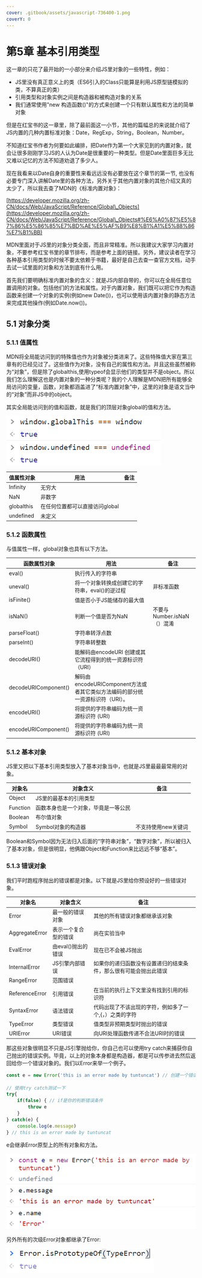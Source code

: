 ```yaml
---
cover: .gitbook/assets/javascript-736400-1.png
coverY: 0
---
```


# 第5章 基本引用类型

这一章的只花了最开始的一小部分来介绍JS里对象的一些特性，例如：

* JS里没有真正意义上的类（ES6引入的Class只能算是利用JS原型链模拟的类，不算真正的类）
* 引用类型和对象实例之间是构造器和被构造对象的关系
* 我们通常使用"new 构造函数()"的方式来创建一个只有默认属性和方法的简单对象

但是在红宝书的这一章里，除了最前面这一小节，其他的篇幅总的来说就介绍了JS内置的几种内置标准对象：Date，RegExp，String，Boolean，Number。

不知道红宝书作者为何要如此编排，把Date作为第一个大家见到的内置对象，就会让很多刚刚学习JS的人认为Date是很重要的一种类型。但是Date里面巨多无比又难以记忆的方法不知道劝退了多少人。

现在我看来以Date自身的重要性来看远远没有必要放在这个章节的第一节, 也没有必要专门深入讲解Date里的各种方法，另外关于其他内置对象的其他介绍又真的太少了，所以我去查了MDN的《标准内置对象》：

[https://developer.mozilla.org/zh-CN/docs/Web/JavaScript/Reference/Global\_Objects](https://developer.mozilla.org/zh-CN/docs/Web/JavaScript/Reference/Global\_Objects#%E6%A0%87%E5%87%86%E5%86%85%E7%BD%AE%E5%AF%B9%E8%B1%A1%E5%88%86%E7%B1%BB)

MDN里面对于JS里的对象分类全面，而且非常精准。所以我建议大家学习内置对象，不要参考红宝书里的章节排布，而是参考上面的链接。另外，建议读者在学习各种基本引用类型的时候不要太依赖于书籍，最好是自己去查一查官方文档，动手去试一试里面的对象和方法到底有什么用。

首先我们要明确标准内置对象的含义：就是JS内部自带的，你可以在全局任意位置调用的对象。包括他们的方法和属性。对于内置对象，我们既可以把它作为构造函数来创建一个对象的实例(例如new Date())，也可以使用该内置对象的静态方法来完成其他操作(例如Date.now())。

## 5.1 对象分类

### 5.1.1 值属性

MDN将全局能访问到的特殊值也作为对象被分类进来了。这些特殊值大家在第三章有的已经见过了。这些值作为对象，没有自己的属性和方法。并且这些虽然被称为“对象”，但是除了globalthis,使用typeof会显示他们的类型并不是object。所以我们怎么理解这也是内置对象的一种分类呢？我的个人理解是MDN把所有能够全局访问的变量，函数，对象都涵盖进了“标准内置对象”中，这里的对象是语文当中的“对象”而非JS中的object。

其实全局能访问到的值和函数，就是我们的顶层对象global的值和方法。

![](<.gitbook/assets/image (2).png>)

| 值属性对象      | 用法                 | 备注 |
| ---------- | ------------------ | -- |
| Infinity   | 无穷大                |    |
| NaN        | 非数字                |    |
| globalthis | 在任何位置都可以直接访问global |    |
| undefined  | 未定义                |    |

### 5.1.2 函数属性

与值属性一样，global对象也具有以下方法。

| 函数属性对象               | 用法                                                 | 备注                  |
| -------------------- | -------------------------------------------------- | ------------------- |
| eval()               | 执行传入的字符串                                           |                     |
| uneval()             | 将一个对象转换成创建它的字符串，eval()的逆过程                         | 非标准函数               |
| isFinite()           | 值是否小于JS能储存的最大值                                     |                     |
| isNaN()              | 判断一个值是否为NaN                                        | 不要与Number.isNaN（）混淆 |
| parseFloat()         | 字符串转浮点数                                            |                     |
| parseInt()           | 字符串转整数                                             |                     |
| decodeURI()          | 能解码由encodeURI 创建或其它流程得到的统一资源标识符（URI）               |                     |
| decodeURIComponent() | 解码由 encodeURIComponent方法或者其它类似方法编码的部分统一资源标识符（URI）。 |                     |
| encodeURI()          | 将提供的字符串编码为统一资源标识符 (URI)                            |                     |
| encodeURIComponent() | 将提供的字符串编码为统一资源标识符 (URI)                            |                     |

### 5.1.2 基本对象

JS里又把以下基本引用类型放入了基本对象当中，也就是JS里最最最常用的对象。

| 对象名      | 对象含义               | 备注          |
| -------- | ------------------ | ----------- |
| Object   | JS里的最基本的引用类型       |             |
| Function | 函数本身也是一个对象，毕竟是一等公民 |             |
| Boolean  | 布尔值对象              |             |
| Symbol   | Symbol对象的构造器       | 不支持使用new关键词 |

Boolean和Symbol因为无法归入后面的“字符串对象”，“数字对象”，所以被归入了基本对象，但是很明显，他俩跟Object和Function来比远远不够“基本”。

### 5.1.3 错误对象

我们平时跑程序抛出的错误都是对象。以下就是JS里给你预设好的一些错误对象。

| 对象名            | 对象含义         | 备注                               |
| -------------- | ------------ | -------------------------------- |
| Error          | 最一般的错误对象     | 其他的所有错误对象都继承该对象                  |
| AggregateError | 表示一个复合型的错误   | 尚在实验当中                           |
| EvalError      | 由eval()抛出的错误 | 现在已不会被JS抛出                       |
| InternalError  | JS引擎内部错误     | 如果你的递归函数没有设置递归的结束条件，那么很有可能会抛出此错误 |
| RangeError     | 范围错误         |                                  |
| ReferenceError | 引用错误         | 在当前的执行上下文里没有找到引用的标识符             |
| SyntaxError    | 语法错误         | 代码出现了不该出现的字符，例如多了一个,{，）之类的字符     |
| TypeError      | 类型错误         | 值类型非预期类型时抛出的错误                   |
| URIError       | URI错误        | 向URI处理函数传递不合法URI时的错误             |

那这些对象很明显不只是JS引擎抛给你，你自己也可以使用try catch来捕获你自己抛出的错误实例。毕竟，以上的对象本身都是构造器，都是可以传参进去然后返回给你一个错误对象的。我们以Error来举一个例子。

```javascript
const e = new Error('this is an error made by tuntuncat') // 创建一个错误实例e

// 使用try catch测试一下
try{
    if(false) { // if是你的判断错误条件
        throw e
    }
} catch(e) {
    console.log(e.message)
} // this is an error made by tuntuncat
```

e会继承Error原型上的所有对象和方法。

![](<.gitbook/assets/image (3).png>)

另外所有的次级Error对象都继承了Error:

![](.gitbook/assets/image.png)


